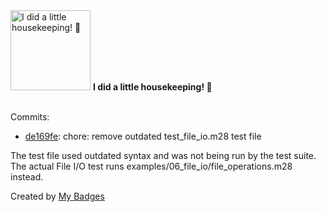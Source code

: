 <img src="https://my-badges.github.io/my-badges/chore-commit.png" alt="I did a little housekeeping! 🧹" title="I did a little housekeeping! 🧹" width="128">
<strong>I did a little housekeeping! 🧹</strong>
<br><br>

Commits:

- <a href="https://github.com/mmichie/m28/commit/de169fe8f3a6d49cc2577873e49e71c0b571f303">de169fe</a>: chore: remove outdated test_file_io.m28 test file

The test file used outdated syntax and was not being run by the test suite.
The actual File I/O test runs examples/06_file_io/file_operations.m28 instead.


Created by <a href="https://github.com/my-badges/my-badges">My Badges</a>